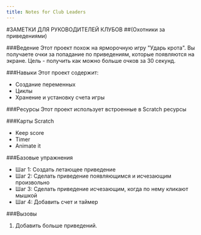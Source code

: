 ```yaml
---
title: Notes for Club Leaders 
---
```


#ЗАМЕТКИ ДЛЯ РУКОВОДИТЕЛЕЙ КЛУБОВ
##(Охотники за приведениями)

###Ведение
Этот проект похож на ярморочную игру "Ударь крота". Вы получаете очки за попадание по приведениям, которые появляются на экране. Цель - получить как можно больше очков за 30 секунд.

###Навыки
Этот проект содержит:

* Создание переменных
* Циклы
* Хранение и установку счета игры

###Ресурсы
Этот проект использует встроенные в Scratch ресурсы

###Карты Scratch
* Keep score 
* Timer 
* Animate it

###Базовые упражнения
* Шаг 1: Создать летающее приведение
* Шаг 2: Сделать приведение появляющимся и исчезающим произвольно
* Шаг 3: Сделать приведение исчезающим, когда по нему кликают мышкой
* Шаг 4: Добавить счет и таймер

###Вызовы
1. Добавить больше приведений.

